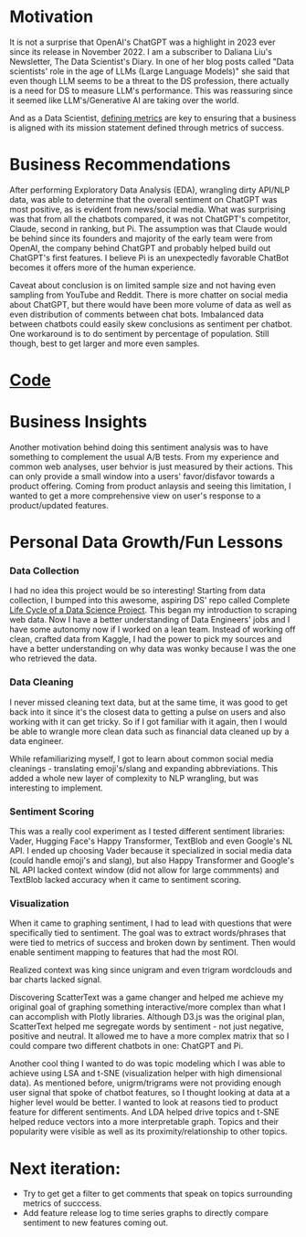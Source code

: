 # Motivation

It is not a surprise that OpenAI's ChatGPT was a highlight in 2023 ever since its release in November 2022. 
I am a subscriber to Daliana Liu's Newsletter, The Data Scientist's Diary. In one of her blog posts called 
"Data scientists' role in the age of LLMs (Large Language Models)" she said that even though LLM seems to be 
a threat to the DS profession, there actually is a need for DS to measure LLM's performance. This was reassuring 
since it seemed like LLM's/Generative AI are taking over the world.

And as a Data Scientist, [defining metrics](https://data-chef.notion.site/Metric-Overview-fe3202bb07624dde85d2d1d8aee3fc8d) 
are key to ensuring that a business is aligned with its mission statement defined through metrics of success.

# Business Recommendations

After performing Exploratory Data Analysis (EDA), wrangling dirty API/NLP data, was able to determine that
the overall sentiment on ChatGPT was most positive, as is evident from news/social media. What was surprising was
that from all the chatbots compared, it was not ChatGPT's competitor, Claude, second in ranking, but Pi. The
assumption was that Claude would be behind since its founders and majority of the early team were from OpenAI,
the company behind ChatGPT and probably helped build out ChatGPT's first features. I believe Pi is an unexpectedly
favorable ChatBot becomes it offers more of the human experience. 

Caveat about conclusion is on limited sample size and not having even sampling from YouTube and Reddit. There is more 
chatter on social media about ChatGPT, but there would have been more volume of data as well as even distribution of 
comments between chat bots. Imbalanced data between chatbots could easily skew conclusions as sentiment per chatbot. One
workaround is to do sentiment by percentage of population. Still though, best to get larger and more even samples.

# [Code](https://github.com/mindyng/2023-Business-Projects/blob/main/sentiment-analysis-on-llm-chatbots.ipynb)

# Business Insights

Another motivation behind doing this sentiment analysis was to have something to complement the usual A/B tests. From my 
experience and common web analyses, user behvior is just measured by their actions.  This can only provide a small 
window into a users' favor/disfavor towards a product offering. Coming from product anlaysis and seeing this limitation,
I wanted to get a more comprehensive view on user's response to a product/updated features.

# Personal Data Growth/Fun Lessons

### Data Collection
I had no idea this project would be so interesting! Starting from data collection, I bumped into this awesome, aspiring DS' 
repo called Complete [Life Cycle of a Data Science Project](https://github.com/achuthasubhash/Complete-Life-Cycle-of-a-Data-Science-Project). 
This began my introduction to scraping web data. Now I have a better understanding of Data Engineers' jobs and I have some
autonomy now if I worked on a lean team. Instead of working off clean, crafted data from Kaggle, I had the power to pick 
my sources and have a better understanding on why data was wonky because I was the one who retrieved the data.

### Data Cleaning
I never missed cleaning text data, but at the same time, it was good to get back into it since it's the closest data to getting a 
pulse on users and also working with it can get tricky. So if I got familiar with it again, then I would be able to wrangle more 
clean data such as financial data cleaned up by a data engineer. 

While refamiliarizing myself, I got to learn about common social media cleanings - translating emoji's/slang and expanding 
abbreviations. This added a whole new layer of complexity to NLP wrangling, but was interesting to implement. 

### Sentiment Scoring
This was a really cool experiment as I tested different sentiment libraries: Vader, Hugging Face's Happy Transformer, TextBlob
and even Google's NL API. I ended up choosing Vader because it specialized in social media data (could handle emoji's and
slang), but also Happy Transformer and Google's NL API lacked context window (did not allow for large commments) and TextBlob 
lacked accuracy when it came to sentiment scoring.

### Visualization
When it came to graphing sentiment, I had to lead with questions that were specifically tied to sentiment. The goal was to extract
words/phrases that were tied to metrics of success and broken down by sentiment. Then would enable sentiment mapping to features 
that had the most ROI.

Realized context was king since unigram and even trigram wordclouds and bar charts lacked signal.

Discovering ScatterText was a game changer and helped me achieve my original goal of graphing something interactive/more complex
than what I can accomplish with Plotly libraries. Although D3.js was the original plan, ScatterText helped me segregate words by sentiment - not just negative, positive and neutral. It allowed me to have a more complex matrix that so I could compare two different chatbots in one: ChatGPT and Pi. 

Another cool thing I wanted to do was topic modeling which I was able to achieve using LSA and t-SNE (visualization helper with high dimensional data). As mentioned before, unigrm/trigrams were not providing enough user signal that spoke of chatbot features, so I thought looking at data at a higher level would be better. I wanted to look at reasons tied to product feature for different sentiments. And LDA helped drive topics and t-SNE helped reduce vectors into a more interpretable graph. Topics and their popularity were visible as well as its proximity/relationship to other topics.

# Next iteration:
* Try to get get a filter to get comments that speak on topics surrounding metrics of succcess.
* Add feature release log to time series graphs to directly compare sentiment to new features coming out.
